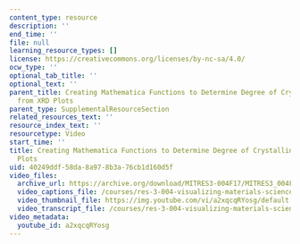 ```yaml
---
content_type: resource
description: ''
end_time: ''
file: null
learning_resource_types: []
license: https://creativecommons.org/licenses/by-nc-sa/4.0/
ocw_type: ''
optional_tab_title: ''
optional_text: ''
parent_title: Creating Mathematica Functions to Determine Degree of Crystallinity
  from XRD Plots
parent_type: SupplementalResourceSection
related_resources_text: ''
resource_index_text: ''
resourcetype: Video
start_time: ''
title: Creating Mathematica Functions to Determine Degree of Crystallinity from XRD
  Plots
uid: 40249ddf-58da-8a97-8b3a-76cb1d160d5f
video_files:
  archive_url: https://archive.org/download/MITRES3-004F17/MITRES3_004F17_2017_anon1_300k.mp4
  video_captions_file: /courses/res-3-004-visualizing-materials-science-fall-2017/ab89b2fc4d7a5be389b230874cb9b75b_a2xqcqRYosg.vtt
  video_thumbnail_file: https://img.youtube.com/vi/a2xqcqRYosg/default.jpg
  video_transcript_file: /courses/res-3-004-visualizing-materials-science-fall-2017/4a75aaf1e12f8b5126850d94084397b7_a2xqcqRYosg.pdf
video_metadata:
  youtube_id: a2xqcqRYosg
---
```

